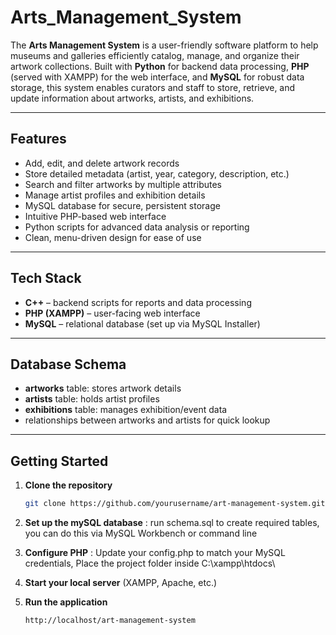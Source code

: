 # Arts_Management_System

The **Arts Management System** is a user-friendly software platform to help museums and galleries efficiently catalog, manage, and organize their artwork collections. Built with **Python** for backend data processing, **PHP** (served with XAMPP) for the web interface, and **MySQL** for robust data storage, this system enables curators and staff to store, retrieve, and update information about artworks, artists, and exhibitions.

---

## Features

- Add, edit, and delete artwork records  
- Store detailed metadata (artist, year, category, description, etc.)  
- Search and filter artworks by multiple attributes  
- Manage artist profiles and exhibition details  
- MySQL database for secure, persistent storage  
- Intuitive PHP-based web interface  
- Python scripts for advanced data analysis or reporting  
- Clean, menu-driven design for ease of use  

---

## Tech Stack

- **C++** – backend scripts for reports and data processing  
- **PHP (XAMPP)** – user-facing web interface  
- **MySQL** – relational database (set up via MySQL Installer)   

---

##  Database Schema

- **artworks** table: stores artwork details  
- **artists** table: holds artist profiles  
- **exhibitions** table: manages exhibition/event data  
- relationships between artworks and artists for quick lookup  

---

## Getting Started

1. **Clone the repository**  
   ```bash
   git clone https://github.com/yourusername/art-management-system.git


2. **Set up the mySQL database** : run schema.sql to create required tables, you can do this via MySQL Workbench or command line

3. **Configure PHP** : Update your config.php to match your MySQL credentials, Place the project folder inside C:\xampp\htdocs\

4. **Start your local server** (XAMPP, Apache, etc.)

5. **Run the application**
    ```bash
    http://localhost/art-management-system

